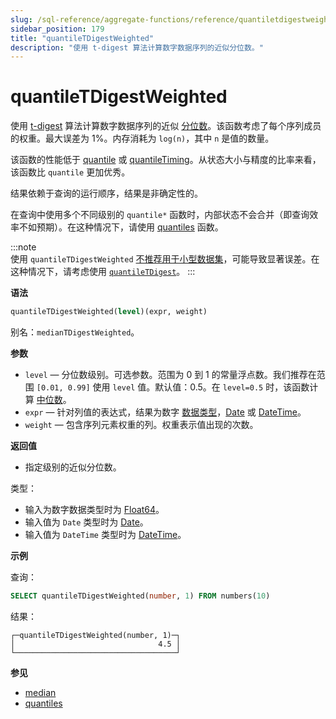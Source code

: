 ```yaml
---
slug: /sql-reference/aggregate-functions/reference/quantiletdigestweighted
sidebar_position: 179
title: "quantileTDigestWeighted"
description: "使用 t-digest 算法计算数字数据序列的近似分位数。"
---
```



# quantileTDigestWeighted

使用 [t-digest](https://github.com/tdunning/t-digest/blob/master/docs/t-digest-paper/histo.pdf) 算法计算数字数据序列的近似 [分位数](https://en.wikipedia.org/wiki/Quantile)。该函数考虑了每个序列成员的权重。最大误差为 1%。内存消耗为 `log(n)`，其中 `n` 是值的数量。

该函数的性能低于 [quantile](/sql-reference/aggregate-functions/reference/quantile) 或 [quantileTiming](/sql-reference/aggregate-functions/reference/quantiletiming)。从状态大小与精度的比率来看，该函数比 `quantile` 更加优秀。

结果依赖于查询的运行顺序，结果是非确定性的。

在查询中使用多个不同级别的 `quantile*` 函数时，内部状态不会合并（即查询效率不如预期）。在这种情况下，请使用 [quantiles](../../../sql-reference/aggregate-functions/reference/quantiles.md#quantiles) 函数。

:::note    
使用 `quantileTDigestWeighted` [不推荐用于小型数据集](https://github.com/tdunning/t-digest/issues/167#issuecomment-828650275)，可能导致显著误差。在这种情况下，请考虑使用 [`quantileTDigest`](../../../sql-reference/aggregate-functions/reference/quantiletdigest.md)。
:::

**语法**

``` sql
quantileTDigestWeighted(level)(expr, weight)
```

别名：`medianTDigestWeighted`。

**参数**

- `level` — 分位数级别。可选参数。范围为 0 到 1 的常量浮点数。我们推荐在范围 `[0.01, 0.99]` 使用 `level` 值。默认值：0.5。在 `level=0.5` 时，该函数计算 [中位数](https://en.wikipedia.org/wiki/Median)。
- `expr` — 针对列值的表达式，结果为数字 [数据类型](/sql-reference/data-types)，[Date](../../../sql-reference/data-types/date.md) 或 [DateTime](../../../sql-reference/data-types/datetime.md)。
- `weight` — 包含序列元素权重的列。权重表示值出现的次数。

**返回值**

- 指定级别的近似分位数。

类型：

- 输入为数字数据类型时为 [Float64](../../../sql-reference/data-types/float.md)。
- 输入值为 `Date` 类型时为 [Date](../../../sql-reference/data-types/date.md)。
- 输入值为 `DateTime` 类型时为 [DateTime](../../../sql-reference/data-types/datetime.md)。

**示例**

查询：

``` sql
SELECT quantileTDigestWeighted(number, 1) FROM numbers(10)
```

结果：

``` text
┌─quantileTDigestWeighted(number, 1)─┐
│                                4.5 │
└────────────────────────────────────┘
```

**参见**

- [median](/sql-reference/aggregate-functions/reference/median)
- [quantiles](../../../sql-reference/aggregate-functions/reference/quantiles.md#quantiles)
